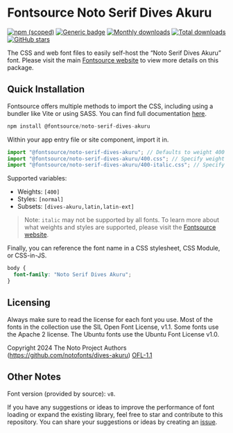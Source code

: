 # Fontsource Noto Serif Dives Akuru

[![npm (scoped)](https://img.shields.io/npm/v/@fontsource/noto-serif-dives-akuru?color=brightgreen)](https://www.npmjs.com/package/@fontsource/noto-serif-dives-akuru) [![Generic badge](https://img.shields.io/badge/fontsource-passing-brightgreen)](https://github.com/fontsource/fontsource) [![Monthly downloads](https://badgen.net/npm/dm/@fontsource/noto-serif-dives-akuru)](https://github.com/fontsource/fontsource) [![Total downloads](https://badgen.net/npm/dt/@fontsource/noto-serif-dives-akuru)](https://github.com/fontsource/fontsource) [![GitHub stars](https://img.shields.io/github/stars/fontsource/fontsource.svg?style=social&label=Star)](https://github.com/fontsource/fontsource/stargazers)

The CSS and web font files to easily self-host the “Noto Serif Dives Akuru” font. Please visit the main [Fontsource website](https://fontsource.org/fonts/noto-serif-dives-akuru) to view more details on this package.

## Quick Installation

Fontsource offers multiple methods to import the CSS, including using a bundler like Vite or using SASS. You can find full documentation [here](https://fontsource.org/docs/getting-started/introduction).

```javascript
npm install @fontsource/noto-serif-dives-akuru
```

Within your app entry file or site component, import it in.

```javascript
import "@fontsource/noto-serif-dives-akuru"; // Defaults to weight 400
import "@fontsource/noto-serif-dives-akuru/400.css"; // Specify weight
import "@fontsource/noto-serif-dives-akuru/400-italic.css"; // Specify weight and style
```

Supported variables:
- Weights: `[400]`
- Styles: `[normal]`
- Subsets: `[dives-akuru,latin,latin-ext]`

> Note: `italic` may not be supported by all fonts. To learn more about what weights and styles are supported, please visit the [Fontsource website](https://fontsource.org/fonts/noto-serif-dives-akuru).

Finally, you can reference the font name in a CSS stylesheet, CSS Module, or CSS-in-JS.

```css
body {
  font-family: "Noto Serif Dives Akuru";
}
```

## Licensing
Always make sure to read the license for each font you use. Most of the fonts in the collection use the SIL Open Font License, v1.1. Some fonts use the Apache 2 license. The Ubuntu fonts use the Ubuntu Font License v1.0.

Copyright 2024 The Noto Project Authors (https://github.com/notofonts/dives-akuru)
[OFL-1.1](https://openfontlicense.org)

## Other Notes
Font version (provided by source): `v8`.

If you have any suggestions or ideas to improve the performance of font loading or expand the existing library, feel free to star and contribute to this repository. You can share your suggestions or ideas by creating an [issue](https://github.com/fontsource/fontsource/issues).